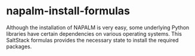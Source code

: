# napalm-install-formulas

Although the installation of NAPALM is very easy, some underlying Python libraries have certain dependencies on various operating systems.
This SaltStack formulas provides the necessary state to install the required packages.
